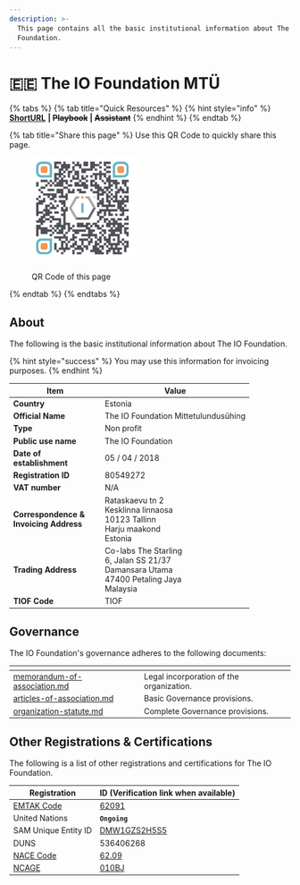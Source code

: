 ```yaml
---
description: >-
  This page contains all the basic institutional information about The IO
  Foundation.
---
```


# 🇪🇪 The IO Foundation MTÜ

{% tabs %}
{% tab title="Quick Resources" %}
{% hint style="info" %}
[**ShortURL**](https://short.theiofoundation.org/TIOFOrgInfo) **|&#x20;**~~**Playbook**~~**&#x20;|&#x20;**~~**Assistant**~~
{% endhint %}
{% endtab %}

{% tab title="Share this page" %}
Use this QR Code to quickly share this page.

<figure><img src="../../../.gitbook/assets/TIOFOrganizationInfo_4096x4096.png" alt="" width="188"><figcaption><p>QR Code of this page</p></figcaption></figure>
{% endtab %}
{% endtabs %}

## About

The following is the basic institutional information about The IO Foundation.

{% hint style="success" %}
You may use this information for invoicing purposes.
{% endhint %}

<table><thead><tr><th width="150">Item</th><th>Value</th></tr></thead><tbody><tr><td><strong>Country</strong></td><td>Estonia</td></tr><tr><td><strong>Official Name</strong></td><td>The IO Foundation Mittetulundusühing</td></tr><tr><td><strong>Type</strong></td><td>Non profit</td></tr><tr><td><strong>Public use name</strong></td><td>The IO Foundation</td></tr><tr><td><strong>Date of establishment</strong></td><td>05 / 04 / 2018</td></tr><tr><td><strong>Registration ID</strong></td><td>80549272</td></tr><tr><td><strong>VAT number</strong></td><td>N/A</td></tr><tr><td><strong>Correspondence &#x26;</strong><br><strong>Invoicing Address</strong></td><td>Rataskaevu tn 2
<br>Kesklinna linnaosa
<br>10123 Tallinn
<br>Harju maakond
<br>Estonia</td></tr><tr><td><strong>Trading Address</strong></td><td>Co-labs The Starling
<br>6, Jalan SS 21/37
<br>Damansara Utama
<br>47400 Petaling Jaya
<br>Malaysia</td></tr><tr><td><strong>TIOF Code</strong></td><td>TIOF</td></tr></tbody></table>

## Governance

The IO Foundation's governance adheres to the following documents:

<table data-view="cards"><thead><tr><th></th><th></th></tr></thead><tbody><tr><td><a data-mention href="memorandum-of-association.md">memorandum-of-association.md</a></td><td>Legal incorporation of the organization.</td></tr><tr><td><a data-mention href="articles-of-association.md">articles-of-association.md</a></td><td>Basic Governance provisions.</td></tr><tr><td><a data-mention href="organization-statute.md">organization-statute.md</a></td><td>Complete Governance provisions.</td></tr></tbody></table>

## Other Registrations & Certifications

The following is a list of other registrations and certifications for The IO Foundation.

| Registration                                                                                                                                                   | ID (Verification link when available)                                                      |
| -------------------------------------------------------------------------------------------------------------------------------------------------------------- | ------------------------------------------------------------------------------------------ |
| [EMTAK Code](https://www.rik.ee/en/e-business-registry/emtak-fields-activities)                                                                                | [62091](https://emtak.rik.ee/EMTAK/pages/klassifikaatorOtsing.jspx)                        |
| United Nations                                                                                                                                                 | **`Ongoing`**                                                                              |
| SAM Unique Entity ID                                                                                                                                           | [DMW1GZS2H5S5](https://unitedstatesbusinessregistration.us/check-sam-registration-status/) |
| DUNS                                                                                                                                                           | 536406268                                                                                  |
| [NACE Code](https://ec.europa.eu/eurostat/ramon/nomenclatures/index.cfm?TargetUrl=LST_CLS_DLD\&StrNom=NACE_REV2\&StrLanguageCode=EN\&StrLayoutCode=HIERARCHIC) | [62.09](https://nacev2.com/en/search?q=62.09)                                              |
| [NCAGE](https://eportal.nspa.nato.int/Codification/Support/en/Products/NCAGE/)                                                                                 | [010BJ](https://eportal.nspa.nato.int/Codification/CageTool/cage-view/010BJ)               |


